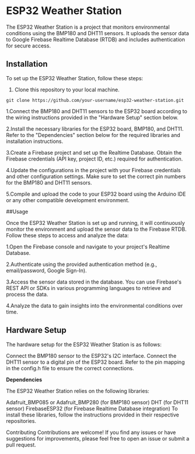 # ESP32 Weather Station

The ESP32 Weather Station is a project that monitors environmental conditions using the BMP180 and DHT11 sensors. It uploads the sensor data to Google Firebase Realtime Database (RTDB) and includes authentication for secure access.

## Installation

To set up the ESP32 Weather Station, follow these steps:

1. Clone this repository to your local machine.

```shell
git clone https://github.com/your-username/esp32-weather-station.git
 ```
1.Connect the BMP180 and DHT11 sensors to the ESP32 board according to the wiring instructions provided in the "Hardware Setup" section below.

2.Install the necessary libraries for the ESP32 board, BMP180, and DHT11. Refer to the "Dependencies" section below for the required libraries and installation instructions.

3.Create a Firebase project and set up the Realtime Database. Obtain the Firebase credentials (API key, project ID, etc.) required for authentication.

4.Update the configurations in the project with your Firebase credentials and other configuration settings. Make sure to set the correct pin numbers for the BMP180 and DHT11 sensors.

5.Compile and upload the code to your ESP32 board using the Arduino IDE or any other compatible development environment.

##Usage

Once the ESP32 Weather Station is set up and running, it will continuously monitor the environment and upload the sensor data to the Firebase RTDB. Follow these steps to access and analyze the data:

1.Open the Firebase console and navigate to your project's Realtime Database.

2.Authenticate using the provided authentication method (e.g., email/password, Google Sign-In).

3.Access the sensor data stored in the database. You can use Firebase's REST API or SDKs in various programming languages to retrieve and process the data.

4.Analyze the data to gain insights into the environmental conditions over time.

## Hardware Setup

The hardware setup for the ESP32 Weather Station is as follows:

Connect the BMP180 sensor to the ESP32's I2C interface.
Connect the DHT11 sensor to a digital pin of the ESP32 board.
Refer to the pin mapping in the config.h file to ensure the correct connections.

**Dependencies**

The ESP32 Weather Station relies on the following libraries:

Adafruit_BMP085 or Adafruit_BMP280 (for BMP180 sensor)
DHT (for DHT11 sensor)
FirebaseESP32 (for Firebase Realtime Database integration)
To install these libraries, follow the instructions provided in their respective repositories.

Contributing
Contributions are welcome! If you find any issues or have suggestions for improvements, please feel free to open an issue or submit a pull request.
